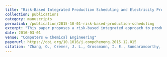 ```yaml
---
title: "Risk-Based Integrated Production Scheduling and Electricity Procurement for Continuous Power-Intensive Processes"
collection: publications
category: manuscripts
permalink: /publication/2015-10-01-risk-based-production-scheduling
excerpt: "This paper proposes a risk-based integrated approach to production scheduling and electricity procurement for continuous power-intensive processes. The framework optimizes operational efficiency while managing market risks."
date: 2016-03-01
venue: "Computers & Chemical Engineering"
paperurl: https://doi.org/10.1016/j.compchemeng.2015.12.015
citation: "Zhang, Q., Cremer, J. L., Grossmann, I. E., Sundaramoorthy, A., & Pinto, J. M. (2016). 'Risk-Based Integrated Production Scheduling and Electricity Procurement for Continuous Power-Intensive Processes.' Computers & Chemical Engineering, 86, 90-105."
---
```

